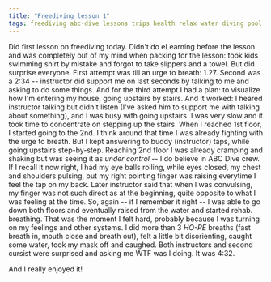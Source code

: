 ```yaml
---
title: "Freediving lesson 1"
tags: freediving abc-dive lessons trips health relax water diving pool
---
```


Did first lesson on freediving today. Didn't do eLearning before the lesson and was completely out of my mind
when packing for the lesson: took kids swimming shirt by mistake and forgot to take slippers and a towel. But
did surprise everyone. First attempt was till an urge to breath: 1.27. Second was a 2:34 -- instructor did
support me on last seconds by talking to me and asking to do some things. And for the third attempt I had a
plan: to visualize how I'm entering my house, going upstairs by stairs. And it worked: I heared instructor
talking but didn't listen (I've asked him to support me with talking about something), and I was busy with going
upstairs. I was very slow and it took time to concentrate on stepping up the stairs. When I reached 1st floor,
I started going to the 2nd. I think around that time I was already fighting with the urge to breath. But I kept
answering to buddy (instructor) taps, while going upstairs step-by-step. Reaching 2nd floor I was already cramping
and shaking but was seeing it as *under control* -- I do believe in ABC Dive crew. If I recall it now right,
I had my eye balls rolling, while eyes closed, my chest and shoulders pulsing, but my right pointing finger was
raising everytime I feel the tap on my back. Later instructor said that when I was convulsing, my finger was not
such direct as at the beginning, quite opposite to what I was feeling at the time. So, again -- if I remember
it right -- I was able to go down both floors and eventually raised from the water and started rehab. breathing.
That was the moment I felt hard, probably because I was turning on my feelings and other systems. I did more
than 3 *HO-PE* breaths (fast breath in, mouth close and breath out), felt a little bit disorienting, caught some
water, took my mask off and caughed. Both instructors and second cursist were surprised and asking me WTF
was I doing. It was 4:32.

And I really enjoyed it!
